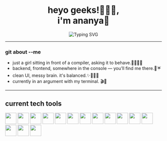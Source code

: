 <!-- Profile ReadMe Start -->
<h1 align="center">heyo geeks!🧑🏻‍💻,  </br>i'm ananya🩷</h1>
<p align="center">
  <img src="https://readme-typing-svg.herokuapp.com?font=Fira+Code&duration=2000&pause=1000&color=FF90BB&center=true&vCenter=true&width=435&lines=developing+developer+☕️;multi-stack+learner+🎧;semi-stable,+slightly+obsessed+🎀" alt="Typing SVG" />
</p>

---
### git about --me

- just a girl sitting in front of a compiler, asking it to behave.👩🏻‍💻🎀  
- backend, frontend, somewhere in the console — you’ll find me there.💬☔  
- clean UI, messy brain. it's balanced.✨🤷🏻‍♀️
- currently in an argument with my terminal. 🎬🔪

---

<!-- Tech Stack Section -->
<h2><b>current tech tools</b></h2>
<p align="left">
  <img src="https://img.shields.io/badge/Java-007396?style=for-the-badge&logo=java&logoColor=white" height="36"/>
  <img src="https://img.shields.io/badge/C-00599C?style=for-the-badge&logo=c&logoColor=white" height="36"/>
  <img src="https://img.shields.io/badge/C++-004482?style=for-the-badge&logo=c%2B%2B&logoColor=white" height="36"/>
  <img src="https://img.shields.io/badge/Python-3776AB?style=for-the-badge&logo=python&logoColor=white" height="36"/>
  <img src="https://img.shields.io/badge/HTML5-E34F26?style=for-the-badge&logo=html5&logoColor=white" height="36"/>
  <img src="https://img.shields.io/badge/CSS3-1572B6?style=for-the-badge&logo=css3&logoColor=white" height="36"/>
  <img src="https://img.shields.io/badge/Bootstrap-7952B3?style=for-the-badge&logo=bootstrap&logoColor=white" height="36"/>
  <img src="https://img.shields.io/badge/JavaScript-F7DF1E?style=for-the-badge&logo=javascript&logoColor=black" height="36"/>
  <img src="https://img.shields.io/badge/Node.js-339933?style=for-the-badge&logo=nodedotjs&logoColor=white" height="36"/>
  <img src="https://img.shields.io/badge/Express.js-000000?style=for-the-badge&logo=express&logoColor=white" height="36"/>
  <img src="https://img.shields.io/badge/EJS-4F5D95?style=for-the-badge&logo=javascript&logoColor=white" height="36"/>
  <img src="https://img.shields.io/badge/Axios-5A29E4?style=for-the-badge&logo=axios&logoColor=white" height="36"/>
  <img src="https://img.shields.io/badge/REST%20API-FF6F00?style=for-the-badge&logo=api&logoColor=white" height="36"/>
  <img src="https://img.shields.io/badge/PostgreSQL-4169E1?style=for-the-badge&logo=postgresql&logoColor=white" height="36"/>
  <img src="https://img.shields.io/badge/React-61DAFB?style=for-the-badge&logo=react&logoColor=black" height="36"/>
</p>


